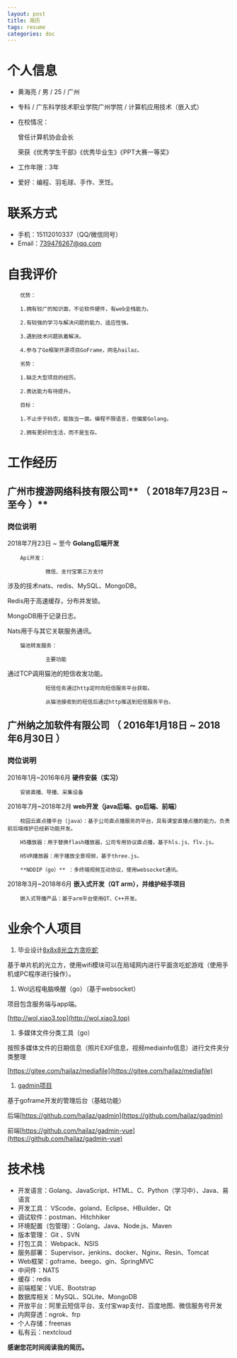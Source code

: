 ```yaml
---
layout: post
title: 简历
tags: resume
categories: doc
---
```

# 个人信息

- 黄海亮 / 男 / 25 / 广州
- 专科 / 广东科学技术职业学院广州学院 / 计算机应用技术（嵌入式）
- 在校情况：

    曾任计算机协会会长

    荣获《优秀学生干部》《优秀毕业生》《PPT大赛一等奖》

- 工作年限：3年
- 爱好：编程、羽毛球、手作、烹饪。

#

# 联系方式

- 手机：15112010337（QQ/微信同号）
- Email：739476267@qq.com

#
# 自我评价

        优势：

        1.拥有较广的知识面，不论软件硬件，有web全栈能力。

        2.有较强的学习与解决问题的能力、适应性强。

        3.遇到技术问题执着解决。

        4.参与了Go框架开源项目GoFrame，网名hailaz。

        劣势：

        1.缺乏大型项目的经历。

        2.表达能力有待提升。

        目标：

        1.不止步于码农，能独当一面。编程不限语言，但偏爱Golang。

        2.拥有更好的生活，而不是生存。

#
# 工作经历

## **广州市搜游网络科技有限公司**** （ 2018年7月23日 ~ 至今 ）**

### 岗位说明

2018年7月23日 ~ 至今         **Golang后端开发**

        Api开发：

                微信、支付宝第三方支付

涉及的技术nats、redis、MySQL、MongoDB。

Redis用于高速缓存，分布并发锁。

MongoDB用于记录日志。

Nats用于与其它关联服务通讯。

        猫池转发服务：

                主要功能

通过TCP调用猫池的短信收发功能。

                短信任务通过http定时向短信服务平台获取。

                从猫池接收到的短信后通过http推送到短信服务平台。

## **广州纳之加软件有限公司**  **（ 2016年1月18日 ~ 2018 年6月30日 ）**

### 岗位说明

2016年1月~2016年6月         **硬件安装（实习）**

        安装直播、导播、采集设备

2016年7月~2018年2月         **web开发（java后端、go后端、前端）**

        校园云直点播平台（java）：基于公司直点播服务的平台，具有课堂直播点播的能力。负责前后端维护已经新功能开发。

        H5播放器：用于替换flash播放器，公司专用协议直点播，基于hls.js、flv.js。

        H5VR播放器：用于播放全景视频，基于three.js。

        **NDDIP（go）** ：多终端视频互动协议，使用websocket通讯。

2018年3月~2018年6月        **嵌入式开发（QT arm），并维护经手项目**

        嵌入式导播产品：基于arm平台使用QT、C++开发。

#
# 业余个人项目

1. 毕业设计[8x8x8光立方贪吃蛇](https://v.youku.com/v_show/id_XMTQ0MDY1NjQ0NA==.html?spm=a2h0j.11185381.listitem_page1.5~A)

基于单片机的光立方，使用wifi模块可以在局域网内进行平面贪吃蛇游戏（使用手机或PC程序进行操作）。

1. Wol远程电脑唤醒（go）（基于websocket）

项目包含服务端与app端。

[http://wol.xiao3.top](http://wol.xiao3.top)

1. 多媒体文件分类工具（go）

按照多媒体文件的日期信息（照片EXIF信息，视频mediainfo信息）进行文件夹分类整理

[https://gitee.com/hailaz/mediafile](https://gitee.com/hailaz/mediafile)

1. [gadmin项目](http://xiao3.top)

基于goframe开发的管理后台（基础功能）

后端[https://github.com/hailaz/gadmin](https://github.com/hailaz/gadmin)

前端[https://github.com/hailaz/gadmin-vue](https://github.com/hailaz/gadmin-vue)

#
# 技术栈

- 开发语言：Golang、JavaScript、HTML、C、Python（学习中）、Java、易语言
- 开发工具： VScode、goland、Eclipse、HBuilder、Qt
- 调试软件：postman、Hitchhiker
- 环境配置（包管理）：Golang、Java、Node.js、Maven
- 版本管理： Git 、SVN
- 打包工具： Webpack、NSIS
- 服务部署： Supervisor、jenkins、docker、Nginx、Resin、Tomcat
- Web框架：goframe、beego、gin、SpringMVC
- 中间件：NATS
- 缓存：redis
- 前端框架：VUE、Bootstrap
- 数据库相关：MySQL、SQLite、MongoDB
- 开放平台：阿里云短信平台、支付宝wap支付、百度地图、微信服务号开发
- 内网穿透：ngrok、frp
- 个人存储：freenas
- 私有云：nextcloud

**感谢您花时间阅读我的简历。**